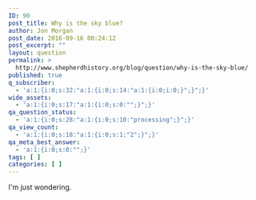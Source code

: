 ```yaml
---
ID: 90
post_title: Why is the sky blue?
author: Jon Morgan
post_date: 2016-09-16 00:24:12
post_excerpt: ""
layout: question
permalink: >
  http://www.shepherdhistory.org/blog/question/why-is-the-sky-blue/
published: true
q_subscriber:
  - 'a:1:{i:0;s:32:"a:1:{i:0;s:14:"a:1:{i:0;i:0;}";}";}'
wide_assets:
  - 'a:1:{i:0;s:17:"a:1:{i:0;s:0:"";}";}'
qa_question_status:
  - 'a:1:{i:0;s:28:"a:1:{i:0;s:10:"processing";}";}'
qa_view_count:
  - 'a:1:{i:0;s:18:"a:1:{i:0;s:1:"2";}";}'
qa_meta_best_answer:
  - 'a:1:{i:0;s:0:"";}'
tags: [ ]
categories: [ ]
---
```

I'm just wondering.